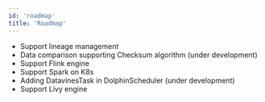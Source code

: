 ```yaml
---
id: 'roadmap'
title: 'Roadmap'
---
```


- Support lineage management
- Data comparison supporting Checksum algorithm (under development)
- Support Flink engine
- Support Spark on K8s
- Adding DatavinesTask in DolphinScheduler (under development)
- Support Livy engine
